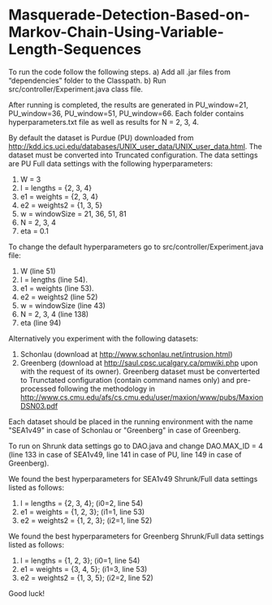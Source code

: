 # Masquerade-Detection-Based-on-Markov-Chain-Using-Variable-Length-Sequences
To run the code follow the following steps.
a) Add all .jar files from “dependencies” folder to the Classpath.
b) Run src/controller/Experiment.java class file.

After running is completed, the results are generated in PU_window=21, PU_window=36, PU_window=51, PU_window=66. Each folder contains hyperparameters.txt file as well as results for N = 2, 3, 4. 
 
By default the dataset is Purdue (PU) downloaded from http://kdd.ics.uci.edu/databases/UNIX_user_data/UNIX_user_data.html. 
The dataset must be converted into Truncated configuration. The data settings are PU Full data settings with the following hyperparameters:
1. W = 3
2. l = lengths = {2, 3, 4}
3. e1 = weights = {2, 3, 4}
4. e2 = weights2 = {1, 3, 5}
5. w = windowSize = 21, 36, 51, 81
6. N = 2, 3, 4
7. eta = 0.1

To change the default hyperparameters go to src/controller/Experiment.java file: 
1. W (line 51) 
2. l = lengths (line 54). 
3. e1 = weights (line 53). 
4. e2 = weights2 (line 52) 
5. w = windowSize (line 43) 
6. N = 2, 3, 4 (line 138)
7. eta (line 94) 

Alternatively you experiment with the following datasets:
1. Schonlau (download at http://www.schonlau.net/intrusion.html)
2. Greenberg (download at http://saul.cpsc.ucalgary.ca/pmwiki.php upon with the request of its owner). Greenberg dataset must be converterted to Trunctated configuration (contain command names only) and pre-processed following the methodology in http://www.cs.cmu.edu/afs/cs.cmu.edu/user/maxion/www/pubs/MaxionDSN03.pdf

Each dataset should be placed in the running environment with the name "SEA1v49" in case of Schonlau or "Greenberg" in case of Greenberg. 

To run on Shrunk data settings go to DAO.java and change DAO.MAX_ID = 4 (line 133 in case of SEA1v49, line 141 in case of PU, line 149 in case of Greenberg).

We found the best hyperparameters for SEA1v49 Shrunk/Full data settings listed as follows: 
1. l = lengths = {2, 3, 4}; (i0=2, line 54)
2. e1 = weights = {1, 2, 3}; (i1=1, line 53) 
3. e2 = weights2 = {1, 2, 3}; (i2=1, line 52)

We found the best hyperparameters for Greenberg Shrunk/Full data settings listed as follows: 
1. l = lengths = {1, 2, 3}; (i0=1, line 54)
2. e1 = weights = {3, 4, 5}; (i1=3, line 53) 
3. e2 = weights2 = {1, 3, 5}; (i2=2, line 52)

Good luck!
